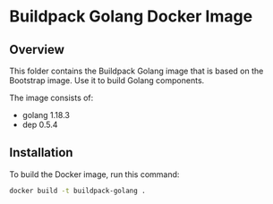 # Buildpack Golang Docker Image

## Overview

This folder contains the Buildpack Golang image that is based on the Bootstrap image. Use it to build Golang components.

The image consists of:

- golang 1.18.3
- dep 0.5.4

## Installation

To build the Docker image, run this command:

```bash
docker build -t buildpack-golang .
```
